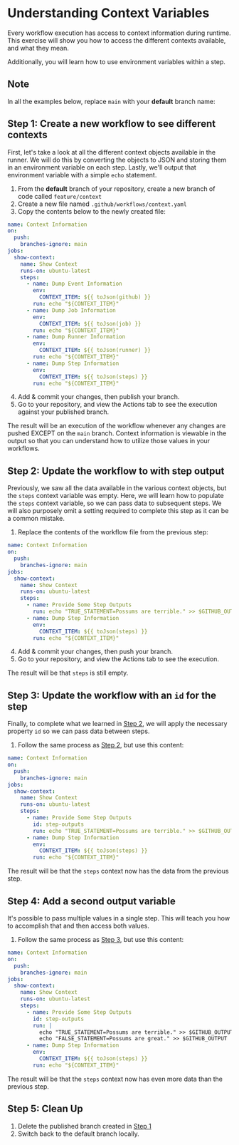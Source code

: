 # Understanding Context Variables
Every workflow execution has access to context information during runtime. This
exercise will show you how to access the different contexts available, and what
they mean.

Additionally, you will learn how to use environment variables within a step.

## Note
In all the examples below, replace `main` with your **default** branch name:

## Step 1: Create a new workflow to see different contexts
First, let's take a look at all the different context objects available in the
runner. We will do this by converting the objects to JSON and storing them in
an environment variable on each step. Lastly, we'll output that environment
variable with a simple `echo` statement.

1. From the **default** branch of your repository, create a new branch of code
   called `feature/context`
2. Create a new file named `.github/workflows/context.yaml`
3. Copy the contents below to the newly created file:

```yaml
name: Context Information
on:
  push:
    branches-ignore: main
jobs:
  show-context:
    name: Show Context
    runs-on: ubuntu-latest
    steps:
      - name: Dump Event Information
        env:
          CONTEXT_ITEM: ${{ toJson(github) }}
        run: echo "${CONTEXT_ITEM}"
      - name: Dump Job Information
        env:
          CONTEXT_ITEM: ${{ toJson(job) }}
        run: echo "${CONTEXT_ITEM}"
      - name: Dump Runner Information
        env:
          CONTEXT_ITEM: ${{ toJson(runner) }}
        run: echo "${CONTEXT_ITEM}"
      - name: Dump Step Information
        env:
          CONTEXT_ITEM: ${{ toJson(steps) }}
        run: echo "${CONTEXT_ITEM}"
```

4. Add & commit your changes, then publish your branch.
5. Go to your repository, and view the Actions tab to see the execution against
   your published branch.

The result will be an execution of the workflow whenever any changes are pushed
EXCEPT on the `main` branch. Context information is viewable in the output so
that you can understand how to utilize those values in your workflows.

## Step 2: Update the workflow to with step output
Previously, we saw all the data available in the various context objects, but
the `steps` context variable was empty. Here, we will learn how to populate the
`steps` context variable, so we can pass data to subsequent steps. We will also
purposely omit a setting required to complete this step as it can be a common
mistake.

1. Replace the contents of the workflow file from the previous step:

```yaml
name: Context Information
on:
  push:
    branches-ignore: main
jobs:
  show-context:
    name: Show Context
    runs-on: ubuntu-latest
    steps:
      - name: Provide Some Step Outputs
        run: echo "TRUE_STATEMENT=Possums are terrible." >> $GITHUB_OUTPUT
      - name: Dump Step Information
        env:
          CONTEXT_ITEM: ${{ toJson(steps) }}
        run: echo "${CONTEXT_ITEM}"
```

4. Add & commit your changes, then push your branch.
5. Go to your repository, and view the Actions tab to see the execution.

The result will be that `steps` is still empty.

## Step 3: Update the workflow with an `id` for the step
Finally, to complete what we learned in [Step
2](#step-2-update-the-workflow-to-with-step-output), we will apply the
necessary property `id` so we can pass data between steps.


1. Follow the same process as [Step 2](#step-2-update-the-workflow-to-with-step-output), but use this content:

```yaml
name: Context Information
on:
  push:
    branches-ignore: main
jobs:
  show-context:
    name: Show Context
    runs-on: ubuntu-latest
    steps:
      - name: Provide Some Step Outputs
        id: step-outputs
        run: echo "TRUE_STATEMENT=Possums are terrible." >> $GITHUB_OUTPUT
      - name: Dump Step Information
        env:
          CONTEXT_ITEM: ${{ toJson(steps) }}
        run: echo "${CONTEXT_ITEM}"
```

The result will be that the `steps` context now has the data from the previous step.

## Step 4: Add a second output variable
It's possible to pass multiple values in a single step. This will teach you how
to accomplish that and then access both values.

1. Follow the same process as [Step 3](#step-3-update-the-workflow-with-an-id-for-the-step), but use this content:

```yaml
name: Context Information
on:
  push:
    branches-ignore: main
jobs:
  show-context:
    name: Show Context
    runs-on: ubuntu-latest
    steps:
      - name: Provide Some Step Outputs
        id: step-outputs
        run: |
          echo "TRUE_STATEMENT=Possums are terrible." >> $GITHUB_OUTPUT
          echo "FALSE_STATEMENT=Possums are great." >> $GITHUB_OUTPUT
      - name: Dump Step Information
        env:
          CONTEXT_ITEM: ${{ toJson(steps) }}
        run: echo "${CONTEXT_ITEM}"
```

The result will be that the `steps` context now has even more data than the
previous step.

## Step 5: Clean Up

1. Delete the published branch created in [Step 1](#step-1-create-a-new-workflow-to-see-different-contexts)
2. Switch back to the default branch locally.
